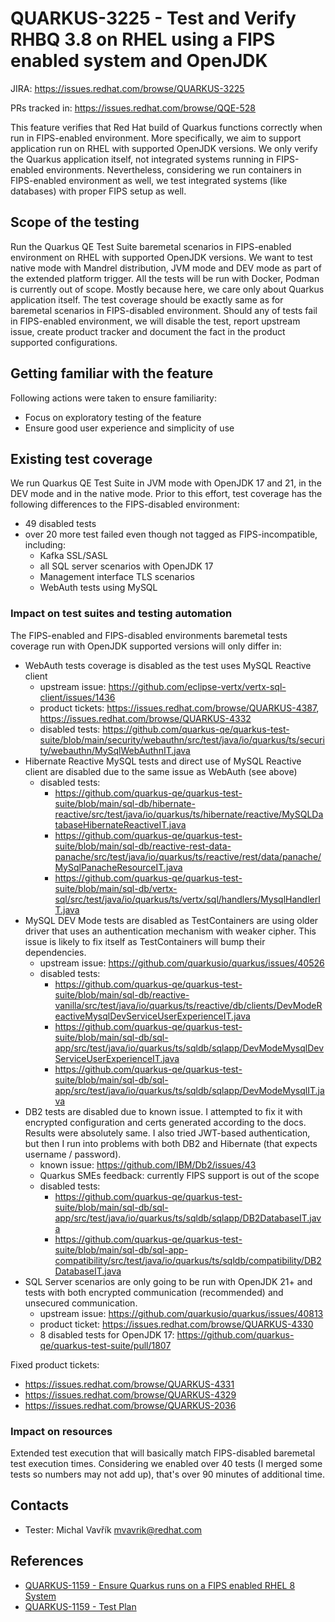 # QUARKUS-3225 - Test and Verify RHBQ 3.8 on RHEL using a FIPS enabled system and OpenJDK

JIRA: https://issues.redhat.com/browse/QUARKUS-3225

PRs tracked in: https://issues.redhat.com/browse/QQE-528

This feature verifies that Red Hat build of Quarkus functions correctly when run in FIPS-enabled environment.
More specifically, we aim to support application run on RHEL with supported OpenJDK versions.
We only verify the Quarkus application itself, not integrated systems running in FIPS-enabled environments.
Nevertheless, considering we run containers in FIPS-enabled environment as well, we test integrated systems (like databases) with proper FIPS setup as well.

## Scope of the testing
Run the Quarkus QE Test Suite baremetal scenarios in FIPS-enabled environment on RHEL with supported OpenJDK versions.
We want to test native mode with Mandrel distribution, JVM mode and DEV mode as part of the extended platform trigger.
All the tests will be run with Docker, Podman is currently out of scope. Mostly because here, we care only about Quarkus application itself.
The test coverage should be exactly same as for baremetal scenarios in FIPS-disabled environment.
Should any of tests fail in FIPS-enabled environment, we will disable the test, report upstream issue, 
create product tracker and document the fact in the product supported configurations.

## Getting familiar with the feature
Following actions were taken to ensure familiarity:
- Focus on exploratory testing of the feature
- Ensure good user experience and simplicity of use

## Existing test coverage
We run Quarkus QE Test Suite in JVM mode with OpenJDK 17 and 21, in the DEV mode and in the native mode.
Prior to this effort, test coverage has the following differences to the FIPS-disabled environment:

- 49 disabled tests
- over 20 more test failed even though not tagged as FIPS-incompatible, including:
  - Kafka SSL/SASL
  - all SQL server scenarios with OpenJDK 17
  - Management interface TLS scenarios
  - WebAuth tests using MySQL

### Impact on test suites and testing automation
The FIPS-enabled and FIPS-disabled environments baremetal tests coverage run with OpenJDK supported versions will only differ in:

- WebAuth tests coverage is disabled as the test uses MySQL Reactive client
  - upstream issue: https://github.com/eclipse-vertx/vertx-sql-client/issues/1436
  - product tickets: https://issues.redhat.com/browse/QUARKUS-4387, https://issues.redhat.com/browse/QUARKUS-4332
  - disabled tests: https://github.com/quarkus-qe/quarkus-test-suite/blob/main/security/webauthn/src/test/java/io/quarkus/ts/security/webauthn/MySqlWebAuthnIT.java
- Hibernate Reactive MySQL tests and direct use of MySQL Reactive client are disabled due to the same issue as WebAuth (see above)
  - disabled tests: 
    - https://github.com/quarkus-qe/quarkus-test-suite/blob/main/sql-db/hibernate-reactive/src/test/java/io/quarkus/ts/hibernate/reactive/MySQLDatabaseHibernateReactiveIT.java
    - https://github.com/quarkus-qe/quarkus-test-suite/blob/main/sql-db/reactive-rest-data-panache/src/test/java/io/quarkus/ts/reactive/rest/data/panache/MySqlPanacheResourceIT.java
    - https://github.com/quarkus-qe/quarkus-test-suite/blob/main/sql-db/vertx-sql/src/test/java/io/quarkus/ts/vertx/sql/handlers/MysqlHandlerIT.java
- MySQL DEV Mode tests are disabled as TestContainers are using older driver that uses an authentication mechanism with weaker cipher.
  This issue is likely to fix itself as TestContainers will bump their dependencies.
  - upstream issue: https://github.com/quarkusio/quarkus/issues/40526
  - disabled tests:
    - https://github.com/quarkus-qe/quarkus-test-suite/blob/main/sql-db/reactive-vanilla/src/test/java/io/quarkus/ts/reactive/db/clients/DevModeReactiveMysqlDevServiceUserExperienceIT.java
    - https://github.com/quarkus-qe/quarkus-test-suite/blob/main/sql-db/sql-app/src/test/java/io/quarkus/ts/sqldb/sqlapp/DevModeMysqlDevServiceUserExperienceIT.java
    - https://github.com/quarkus-qe/quarkus-test-suite/blob/main/sql-db/sql-app/src/test/java/io/quarkus/ts/sqldb/sqlapp/DevModeMysqlIT.java
- DB2 tests are disabled due to known issue. I attempted to fix it with encrypted configuration and certs generated according to the docs.
  Results were absolutely same. I also tried JWT-based authentication, but then I run into problems with both DB2 and Hibernate (that expects username / password).
  - known issue: https://github.com/IBM/Db2/issues/43
  - Quarkus SMEs feedback: currently FIPS support is out of the scope
  - disabled tests:
    - https://github.com/quarkus-qe/quarkus-test-suite/blob/main/sql-db/sql-app/src/test/java/io/quarkus/ts/sqldb/sqlapp/DB2DatabaseIT.java
    - https://github.com/quarkus-qe/quarkus-test-suite/blob/main/sql-db/sql-app-compatibility/src/test/java/io/quarkus/ts/sqldb/compatibility/DB2DatabaseIT.java
- SQL Server scenarios are only going to be run with OpenJDK 21+ and tests with both encrypted communication (recommended) and unsecured communication.
  - upstream issue: https://github.com/quarkusio/quarkus/issues/40813
  - product ticket: https://issues.redhat.com/browse/QUARKUS-4330
  - 8 disabled tests for OpenJDK 17: https://github.com/quarkus-qe/quarkus-test-suite/pull/1807

Fixed product tickets:

- https://issues.redhat.com/browse/QUARKUS-4331
- https://issues.redhat.com/browse/QUARKUS-4329
- https://issues.redhat.com/browse/QUARKUS-2036

### Impact on resources
Extended test execution that will basically match FIPS-disabled baremetal test execution times.
Considering we enabled over 40 tests (I merged some tests so numbers may not add up), that's over 90 minutes of additional time. 

## Contacts
* Tester: Michal Vavřík <mvavrik@redhat.com>

## References
- [QUARKUS-1159 - Ensure Quarkus runs on a FIPS enabled RHEL 8 System](https://issues.redhat.com/browse/QUARKUS-1159)
- [QUARKUS-1159 - Test Plan](https://github.com/quarkus-qe/quarkus-test-plans/blob/main/QUARKUS-1159.md)